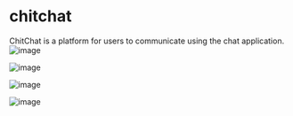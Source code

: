 # chitchat
ChitChat is a platform for users to communicate  using the chat application.
![image](https://github.com/user-attachments/assets/46aa10f3-1e1a-4406-b2a3-e558f8cb43fe)

![image](https://github.com/user-attachments/assets/d52487ad-d2d1-4a7a-98e7-47a438349e3d)

![image](https://github.com/user-attachments/assets/67bc19a1-bfbf-4353-bd07-a0718608a75b)

![image](https://github.com/user-attachments/assets/4939b4b6-45ba-4f15-b12a-e1e14d768955)





